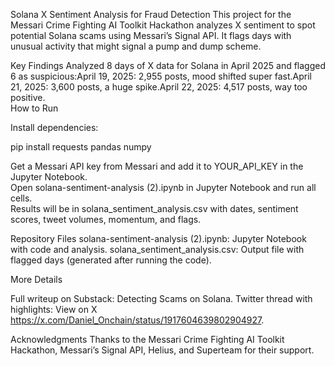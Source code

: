 Solana X Sentiment Analysis for Fraud Detection
This project for the Messari Crime Fighting AI Toolkit Hackathon analyzes X sentiment to spot potential Solana scams using Messari’s Signal API. It flags days with unusual activity that might signal a pump and dump scheme.

Key Findings
Analyzed 8 days of X data for Solana in April 2025 and flagged 6 as suspicious:April 19, 2025: 2,955 posts, mood shifted super fast.April 21, 2025: 3,600 posts, a huge spike.April 22, 2025: 4,517 posts, way too positive.  
How to Run

Install dependencies:

pip install requests pandas numpy


Get a Messari API key from Messari and add it to YOUR_API_KEY in the Jupyter Notebook.  
Open solana-sentiment-analysis (2).ipynb in Jupyter Notebook and run all cells.  
Results will be in solana_sentiment_analysis.csv with dates, sentiment scores, tweet volumes, momentum, and flags.

Repository Files
solana-sentiment-analysis (2).ipynb: Jupyter Notebook with code and analysis.
solana_sentiment_analysis.csv: Output file with flagged days (generated after running the code).  


More Details

Full writeup on Substack: Detecting Scams on Solana.
Twitter thread with highlights: View on X https://x.com/Daniel_Onchain/status/1917604639802904927.

Acknowledgments
Thanks to the Messari Crime Fighting AI Toolkit Hackathon, Messari’s Signal API, Helius, and Superteam for their support.
